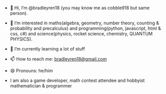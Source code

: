 - 👋 Hi, I’m @bradleyren18 (you may know me as cobble918 but same person).
- 👀 I’m interested in maths(algebra, geometry, number theory, counting & probability and precalculus) and programming(python, javascript, html & css, c#) and science(physics, rocket science, chemistry, QUANTUM PHYSICS).
- 🌱 I’m currently learning a lot of stuff
- 📫 How to reach me: bradleyren18@gmail.com
- 😄 Pronouns: he/him

- I am also a game developer, math contest attendee and hobbyist mathematician & programmer

<!---
bradleyren18/bradleyren18 is a ✨ special ✨ repository because its `README.md` (this file) appears on your GitHub profile.
You can click the Preview link to take a look at your changes.
--->
